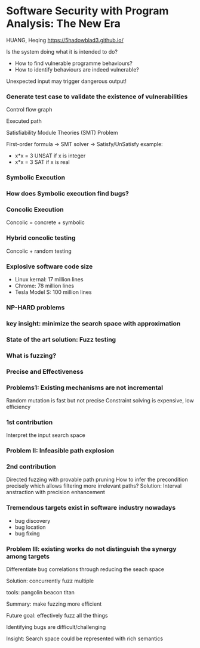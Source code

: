 # Software Security with Program Analysis: The New Era
HUANG, Heqing
https://5hadowblad3.github.io/

Is the system doing what it is intended to do?
  - How to find vulnerable programme behaviours?
  - How to identify behaviours are indeed vulnerable?

Unexpected input may trigger dangerous output!


### Generate test case to validate the existence of vulnerabilities
Control flow graph

Executed path

Satisfiability Module Theories (SMT) Problem

First-order formula -> SMT solver -> Satisfy/UnSatisfy
example:
  - x*x = 3 UNSAT if x is integer
  - x*x = 3 SAT if x is real

### Symbolic Execution

### How does Symbolic execution find bugs?

### Concolic Execution
Concolic = concrete + symbolic

### Hybrid concolic testing
Concolic + random testing

### Explosive software code size
  - Linux kernal: 17 million lines
  - Chrome: 78 million lines
  - Tesla Model S: 100 million lines 

### NP-HARD problems

### key insight: minimize the search space with approximation

### State of the art solution: Fuzz testing

### What is fuzzing?

### Precise and Effectiveness

### Problems1: Existing mechanisms are not incremental
Random mutation is fast but not precise
Constraint solving is expensive, low efficiency

### 1st contribution
Interpret the input search space


### Problem II: Infeasible path explosion

### 2nd contribution
Directed fuzzing with provable path pruning
How to infer the precondition precisely which allows filtering more irrelevant paths?
Solution: Interval anstraction with precision enhancement

### Tremendous targets exist in software industry nowadays
  - bug discovery
  - bug location
  - bug fixing

### Problem III: existing works do not distinguish the synergy among targets

Differentiate bug correlations through reducing the seach space

Solution: concurrently fuzz multiple 


tools:
pangolin
beacon
titan

Summary: make fuzzing more efficient

Future goal: effectively fuzz all the things

Identifying bugs are difficult/challenging

Insight: Search space could be represented with rich semantics




